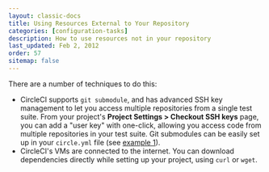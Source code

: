 ```yaml
---
layout: classic-docs
title: Using Resources External to Your Repository
categories: [configuration-tasks]
description: How to use resources not in your repository
last_updated: Feb 2, 2012
order: 57
sitemap: false
---
```


There are a number of techniques to do this:

*   CircleCI supports `git submodule`, and has advanced SSH key management to let you access multiple repositories from a single test suite.
    From your project's **Project Settings > Checkout SSH keys**
    page, you can add a "user key" with one-click, allowing you access code from multiple repositories in your test suite.
    Git submodules can be easily set up in your `circle.yml` file (see [example 1](/docs/1.0/configuration/#checkout)).
*   CircleCI's VMs are connected to the internet. You can download dependencies directly while setting up your project, using
    `curl` or `wget`.
